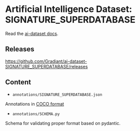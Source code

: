 # Artificial Intelligence Dataset: SIGNATURE_SUPERDATABASE

Read the [ai-dataset docs](https://gradiant.github.io/ai-dataset-template/).

## Releases

https://github.com/Gradiant/ai-dataset-SIGNATURE_SUPERDATABASE/releases

## Content

- `annotations/SIGNATURE_SUPERDATABASE.json`

Annotations in [COCO format](https://cocodataset.org/#format-data)

- `annotations/SCHEMA.py`

Schema for validating proper format based on pydantic.
